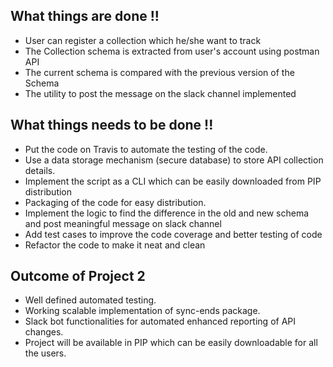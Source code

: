 ## What things are done !!
- User can register a collection which he/she want to track 
- The Collection schema is extracted from user's account using postman API
- The current schema is compared with the previous version of the Schema
- The utility to post the message on the slack channel implemented


## What things needs to be done !!

- Put the code on Travis to automate the testing of the code.
- Use a data storage mechanism (secure database) to store API collection details.
- Implement the script as a CLI which can be easily downloaded from PIP distribution
- Packaging of the code for easy distribution. 
- Implement the logic to find the difference in the old and new schema and post meaningful message on slack channel
- Add test cases to improve the code coverage and better testing of code
- Refactor the code to make it neat and clean

## Outcome of Project 2
- Well defined automated testing.
- Working scalable implementation of sync-ends package.
- Slack bot functionalities for automated enhanced reporting of API changes.
- Project will be available in PIP which can be easily downloadable for all the users.
